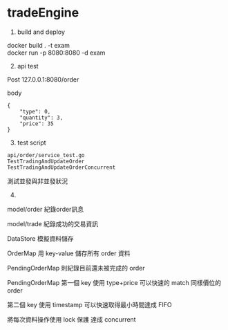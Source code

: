 # tradeEngine

1. build and deploy

docker build . -t exam  
docker run -p 8080:8080 -d exam

2. api test

Post 127.0.0.1:8080/order

body 
```
{
    "type": 0,
    "quantity": 3,
    "price": 35
}
```

3. test script
```
api/order/service_test.go
TestTradingAndUpdateOrder 
TestTradingAndUpdateOrderConcurrent 
```
測試並發與非並發狀況


4. 

model/order 
紀錄order訊息

model/trade
紀錄成功的交易資訊 

DataStore 模擬資料儲存

OrderMap 用 key-value 儲存所有 order 資料

PendingOrderMap 則紀錄目前還未被完成的 order 

PendingOrderMap 第一個 key 使用 type+price 可以快速的 match 同樣價位的 order 

第二個 key 使用 timestamp 可以快速取得最小時間達成 FIFO

將每次資料操作使用 lock 保護 達成 concurrent
